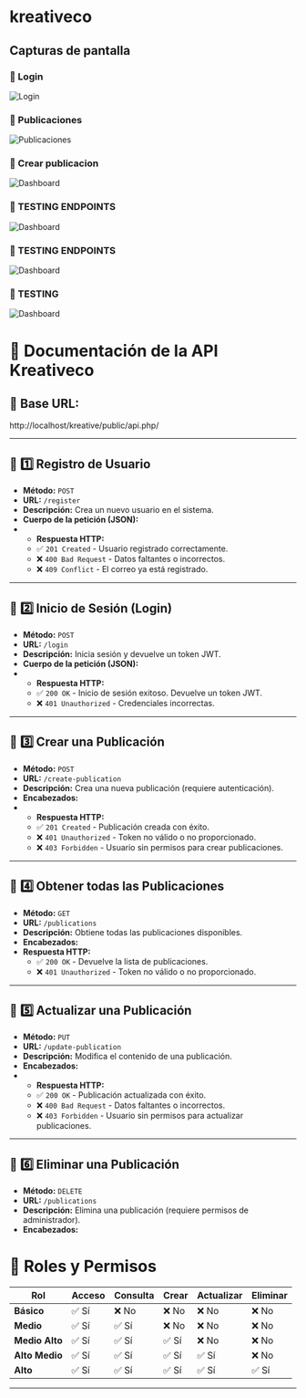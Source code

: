 # kreativeco


## Capturas de pantalla

### 📌 Login
![Login](assets/login.png)

### 📌 Publicaciones
![Publicaciones](assets/publicaciones.png)

### 📌 Crear publicacion
![Dashboard](assets/endpointfront.png)


### 📌 TESTING ENDPOINTS
![Dashboard](assets/endpointI.png)
### 📌 TESTING ENDPOINTS
![Dashboard](assets/endpointII.png)
### 📌 TESTING
![Dashboard](assets/endpoint.png)

# 📘 Documentación de la API Kreativeco

## 📌 Base URL:
http://localhost/kreative/public/api.php/

---

## **🔹 1️⃣ Registro de Usuario**
- **Método:** `POST`
- **URL:** `/register`
- **Descripción:** Crea un nuevo usuario en el sistema.
- **Cuerpo de la petición (JSON):**
- - **Respuesta HTTP:**
  - ✅ `201 Created` - Usuario registrado correctamente.
  - ❌ `400 Bad Request` - Datos faltantes o incorrectos.
  - ❌ `409 Conflict` - El correo ya está registrado.

---

## **🔹 2️⃣ Inicio de Sesión (Login)**
- **Método:** `POST`
- **URL:** `/login`
- **Descripción:** Inicia sesión y devuelve un token JWT.
- **Cuerpo de la petición (JSON):**
- - **Respuesta HTTP:**
  - ✅ `200 OK` - Inicio de sesión exitoso. Devuelve un token JWT.
  - ❌ `401 Unauthorized` - Credenciales incorrectas.

---

## **🔹 3️⃣ Crear una Publicación**
- **Método:** `POST`
- **URL:** `/create-publication`
- **Descripción:** Crea una nueva publicación (requiere autenticación).
- **Encabezados:**
- - **Respuesta HTTP:**
  - ✅ `201 Created` - Publicación creada con éxito.
  - ❌ `401 Unauthorized` - Token no válido o no proporcionado.
  - ❌ `403 Forbidden` - Usuario sin permisos para crear publicaciones.

---

## **🔹 4️⃣ Obtener todas las Publicaciones**
- **Método:** `GET`
- **URL:** `/publications`
- **Descripción:** Obtiene todas las publicaciones disponibles.
- **Encabezados:**
- **Respuesta HTTP:**
  - ✅ `200 OK` - Devuelve la lista de publicaciones.
  - ❌ `401 Unauthorized` - Token no válido o no proporcionado.

---

## **🔹 5️⃣ Actualizar una Publicación**
- **Método:** `PUT`
- **URL:** `/update-publication`
- **Descripción:** Modifica el contenido de una publicación.
- **Encabezados:**
- - **Respuesta HTTP:**
  - ✅ `200 OK` - Publicación actualizada con éxito.
  - ❌ `400 Bad Request` - Datos faltantes o incorrectos.
  - ❌ `403 Forbidden` - Usuario sin permisos para actualizar publicaciones.

---

## **🔹 6️⃣ Eliminar una Publicación**
- **Método:** `DELETE`
- **URL:** `/publications`
- **Descripción:** Elimina una publicación (requiere permisos de administrador).
- **Encabezados:**
# 📌 Roles y Permisos
| Rol         | Acceso | Consulta | Crear | Actualizar | Eliminar |
|-------------|--------|----------|--------|------------|----------|
| **Básico**   | ✅ Sí | ❌ No | ❌ No | ❌ No | ❌ No |
| **Medio**    | ✅ Sí | ✅ Sí | ❌ No | ❌ No | ❌ No |
| **Medio Alto** | ✅ Sí | ✅ Sí | ✅ Sí | ❌ No | ❌ No |
| **Alto Medio** | ✅ Sí | ✅ Sí | ✅ Sí | ✅ Sí | ❌ No |
| **Alto**     | ✅ Sí | ✅ Sí | ✅ Sí | ✅ Sí | ✅ Sí |

---




